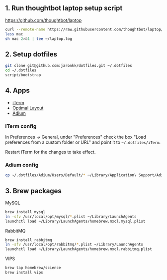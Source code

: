 ## 1. Run thoughtbot laptop setup script

https://github.com/thoughtbot/laptop
```sh
curl --remote-name https://raw.githubusercontent.com/thoughtbot/laptop/master/mac
less mac
sh mac 2>&1 | tee ~/laptop.log
```

## 2. Setup dotfiles
```sh
git clone git@github.com:jaronkk/dotfiles.git ~/.dotfiles
cd ~/.dotfiles
script/bootstrap
```

## 4. Apps

* [iTerm](https://www.iterm2.com/downloads.html)
* [Optimal Layout](https://itunes.apple.com/us/app/optimal-layout/id412627292?mt=12)
* [Adium](https://adium.im/)

### iTerm config
In Preferences -> General, under "Preferences" check the box "Load preferences from a custom folder or URL" and point it to `~/.dotfiles/iTerm`.

Restart iTerm for the changes to take effect.

### Adium config
```sh
cp ~/.dotfiles/Adium/Users/Default/* ~/Library/Application\ Support/Adium\ 2.0/Users/Default/
```

## 3. Brew packages

MySQL
```sh
brew install mysql
ln -sfv /usr/local/opt/mysql/*.plist ~/Library/LaunchAgents
launchctl load ~/Library/LaunchAgents/homebrew.mxcl.mysql.plist
```

RabbitMQ
```sh
brew install rabbitmq
ln -sfv /usr/local/opt/rabbitmq/*.plist ~/Library/LaunchAgents
launchctl load ~/Library/LaunchAgents/homebrew.mxcl.rabbitmq.plist
```

VIPS
```sh
brew tap homebrew/science
brew install vips
```
